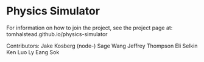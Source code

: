 Physics Simulator
=================

For information on how to join the project, see the project page at: tomhalstead.github.io/physics-simulator


Contributors:
Jake Kosberg (node-)
Sage Wang
Jeffrey Thompson
Eli Selkin
Ken Luo
Ly Eang Sok
